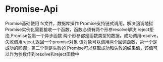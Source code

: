 # Promise-Api
Promise基础使用
fs文件，数据库操作
Promise支持链式调用，解决回调地狱
Promise实例化需要接收一个函数，函数必须有两个形参resolve解决,reject拒绝,Promise包裹一个异步函数
两个形参都是函数类型的数据，成功调用resolve，失败调用reject,返回一个promise对象
该对象可以调用两个回调函数，第一个是成功的回调，第二个则是失败的
Promise可以获取成功和失败的结果值，该值可以作为参数传到resolve和reject函数中